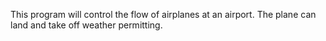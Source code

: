 This program will control the flow of airplanes at an airport. The plane can land and take off weather permitting.
